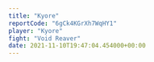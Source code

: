 ```yaml
---
title: "Kyore"
reportCode: "6gCk4KGrXh7WqHY1"
player: "Kyore"
fight: "Void Reaver"
date: 2021-11-10T19:47:04.454000+00:00
---
```

